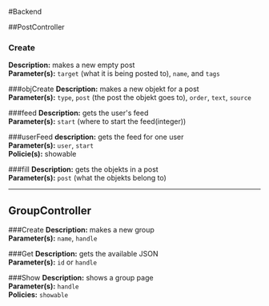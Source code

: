 #Backend

##PostController
### Create
**Description:** makes a new empty post  
**Parameter(s):** `target` (what it is being posted to), `name`, and `tags`  
  
###objCreate
**Description:** makes a new objekt for a post  
**Parameter(s):** `type`, `post` (the post the objekt goes to), `order`, `text`, `source`
    
###feed
**Description:** gets the user's feed  
**Parameter(s):** `start` (where to start the feed(integer))  

###userFeed
**description:** gets the feed for one user  
**Parameter(s):** `user`, `start`  
**Policie(s):** showable
  
###fill
**Description:** gets the objekts in a post  
**Parameter(s):** `post` (what the objekts belong to)  
  
---

## GroupController  
###Create
**Description:** makes a new group  
**Parameter(s):** `name`, `handle`
  
###Get
**Description:** gets the available JSON  
**Parameter(s):** `id` or `handle`

###Show
**Description:** shows a group page  
**Parameter(s):** `handle`  
**Policies:** `showable`